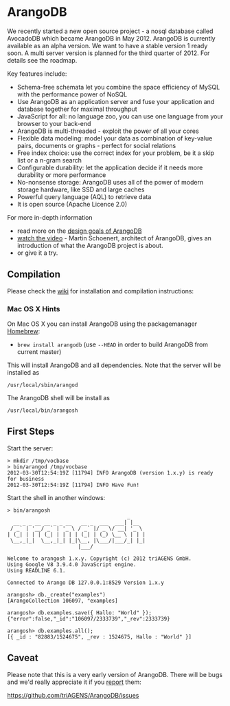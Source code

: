 # ArangoDB

We recently started a new open source project - a nosql database
called AvocadoDB which became ArangoDB in May 2012.  ArangoDB is
currently available as an alpha version. 
We want to have a stable version 1 ready soon. A multi server version is planned 
for the third quarter of 2012. For details see the roadmap.

Key features include:

* Schema-free schemata let you combine the space efficiency of MySQL with the performance power of NoSQL
* Use ArangoDB as an application server and fuse your application and database together for maximal throughput
* JavaScript for all: no language zoo, you can use one language from your browser to your back-end
* ArangoDB is multi-threaded - exploit the power of all your cores
* Flexible data modeling: model your data as combination of key-value pairs, documents or graphs - perfect for social relations
* Free index choice: use the correct index for your problem, be it a skip list or a n-gram search
* Configurable durability: let the application decide if it needs more durability or more performance
* No-nonsense storage: ArangoDB uses all of the power of modern storage hardware, like SSD and large caches
* Powerful query language (AQL) to retrieve data 
* It is open source (Apache Licence 2.0)

For more in-depth information

* read more on the [design goals of ArangoDB](http://www.arangodb.org/2012/03/07/avocadodbs-design-objectives)
* [watch the video](http://vimeo.com/36411892) - Martin Schoenert, architect of ArangoDB, gives an introduction of what the ArangoDB project is about.
* or  give it a try.

## Compilation

Please check the <a href="https://github.com/triAGENS/ArangoDB/wiki">wiki</a>
for installation and compilation instructions:

### Mac OS X Hints

On Mac OS X you can install ArangoDB using the packagemanager [Homebrew](http://mxcl.github.com/homebrew/):

* `brew install arangodb` (use `--HEAD` in order to build ArangoDB from current master)

This will install ArangoDB and all dependencies. Note that the server will be installed as

    /usr/local/sbin/arangod

The ArangoDB shell will be install as

    /usr/local/bin/arangosh

## First Steps

Start the server:

    > mkdir /tmp/vocbase
    > bin/arangod /tmp/vocbase
    2012-03-30T12:54:19Z [11794] INFO ArangoDB (version 1.x.y) is ready for business
    2012-03-30T12:54:19Z [11794] INFO Have Fun!

Start the shell in another windows:

    > bin/arangosh
                                           _     
      __ _ _ __ __ _ _ __   __ _  ___  ___| |__  
     / _` | '__/ _` | '_ \ / _` |/ _ \/ __| '_ \ 
    | (_| | | | (_| | | | | (_| | (_) \__ \ | | |
     \__,_|_|  \__,_|_| |_|\__, |\___/|___/_| |_|
                           |___/                 

    Welcome to arangosh 1.x.y. Copyright (c) 2012 triAGENS GmbH.
    Using Google V8 3.9.4.0 JavaScript engine.
    Using READLINE 6.1.

    Connected to Arango DB 127.0.0.1:8529 Version 1.x.y

    arangosh> db._create("examples")
    [ArangoCollection 106097, "examples]

    arangosh> db.examples.save({ Hallo: "World" });
    {"error":false,"_id":"106097/2333739","_rev":2333739}

    arangosh> db.examples.all();
    [{ _id : "82883/1524675", _rev : 1524675, Hallo : "World" }]

## Caveat

Please note that this is a very early version of ArangoDB. There will be
bugs and we'd really appreciate it if you 
<a href="https://github.com/triAGENS/ArangoDB/issues">report</a> them:

  https://github.com/triAGENS/ArangoDB/issues
